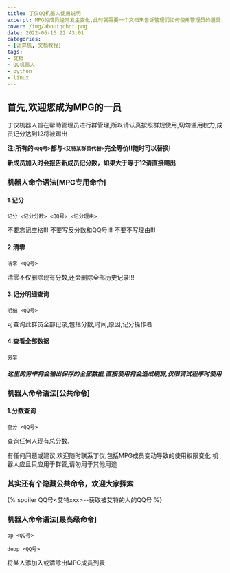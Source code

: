 ```yaml
---
title: 丁仪QQ机器人使用说明
excerpt: MPG的成员经常发生变化,此时就需要一个文档来告诉管理们如何使用管理员的道具:群机器人
cover: /img/aboutqqbot.png
date: 2022-06-16 22:43:01
categories: 
- [计算机, 文档教程]
tags:
- 文档
- QQ机器人
- python
- linux
---
```

## 首先,欢迎您成为MPG的一员
丁仪机器人旨在帮助管理员进行群管理,所以请认真按照群规使用,切勿滥用权力,成员记分达到12将被踢出

**注:所有的`<QQ号>`都与`<艾特某群员代替>`完全等价!!随时可以替换!**

**新成员加入时会报告新成员记分数，如果大于等于12请直接踢出**

### 机器人命令语法[MPG专用命令]
#### 1.记分
```
记分 <记分分数> <QQ号> <记分理由>
```
不要忘记空格!!!	不要写反分数和QQ号!!!	不要不写理由!!!
#### 2.清零
```
清零 <QQ号>
```
清零不仅删除现有分数,还会删除全部历史记录!!!
#### 3.记分明细查询
```
明细 <QQ号>
```
可查询此群员全部记录,包括分数,时间,原因,记分操作者
#### 4.查看全部数据
```
穷举
```
##### **这里的穷举将会输出保存的全部数据,直接使用将会造成刷屏,仅限调试程序时使用**

### 机器人命令语法[公共命令]
#### 1.分数查询
```
查分 <QQ号>
```
查询任何人现有总分数.

有任何问题或建议,欢迎随时联系丁仪,包括MPG成员变动导致的使用权限变化
机器人应且只应用于群管,请勿用于其他用途

### 其实还有个隐藏公共命令，欢迎大家探索
{% spoiler QQ号<艾特xxx>--获取被艾特的人的QQ号 %}

### 机器人命令语法[最高级命令]
```
op <QQ号>
```
```
deop <QQ号>
```
将某人添加入或清除出MPG成员列表